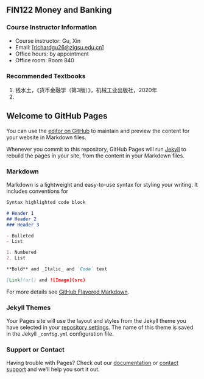 ## FIN122 Money and Banking

### Course Instructor Information

-  Course instructor: Gu, Xin
-  Email: [richardgu26@zjgsu.edu.cn]
-  Office hours: by appointment
-  Office room: Room 840

### Recommended Textbooks
1. 钱水土，《货币金融学（第3版）》，机械工业出版社，2020年
2. 


## Welcome to GitHub Pages

You can use the [editor on GitHub](https://github.com/richardgu26zh/finc3001.github.io/edit/gh-pages/index.md) to maintain and preview the content for your website in Markdown files.

Whenever you commit to this repository, GitHub Pages will run [Jekyll](https://jekyllrb.com/) to rebuild the pages in your site, from the content in your Markdown files.

### Markdown

Markdown is a lightweight and easy-to-use syntax for styling your writing. It includes conventions for

```markdown
Syntax highlighted code block

# Header 1
## Header 2
### Header 3

- Bulleted
- List

1. Numbered
2. List

**Bold** and _Italic_ and `Code` text

[Link](url) and ![Image](src)
```

For more details see [GitHub Flavored Markdown](https://guides.github.com/features/mastering-markdown/).

### Jekyll Themes

Your Pages site will use the layout and styles from the Jekyll theme you have selected in your [repository settings](https://github.com/richardgu26zh/finc3001.github.io/settings). The name of this theme is saved in the Jekyll `_config.yml` configuration file.

### Support or Contact

Having trouble with Pages? Check out our [documentation](https://docs.github.com/categories/github-pages-basics/) or [contact support](https://github.com/contact) and we’ll help you sort it out.
